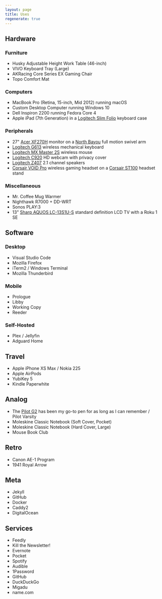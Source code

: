 ```yaml
---
layout: page
title: Uses
regenerate: true
---
```


## Hardware

### Furniture

- Husky Adjustable Height Work Table (46-inch)
- VIVO Keyboard Tray (Large)
- AKRacing Core Series EX Gaming Chair
- Topo Comfort Mat

### Computers

- MacBook Pro (Retina, 15-inch, Mid 2012) running macOS
- Custom Desktop Computer running Windows 10
- Dell Inspiron 2200 running Fedora Core 4
- Apple iPad (7th Generation) in a [Logitech Slim Folio](https://amzn.com/B07YFFKH27) keyboard case

### Peripherals

- 27" [Acer XF270H](https://amzn.com/B07G3YRT4H) monitor on a [North Bayou](https://amzn.com/B01AI2YGK4) full motion swivel arm
- [Logitech G613](https://amzn.com/B07796MBJ7) wireless mechanical keyboard
- [Logitech MX Master 2S](https://amzn.com/B071YZJ1G1) wireless mouse
- [Logitech C920](https://amzn.com/B006JH8T3S) HD webcam with privacy cover
- [Logitech Z407](https://amzn.com/B0877BPCJM) 2.1 channel speakers
- [Corsair VOID Pro](https://amzn.com/B0748N6796) wireless gaming headset on a [Corsair ST100](B075JGKX4X) headset stand

### Miscellaneous

- Mr. Coffee Mug Warmer
- Nighthawk R7000 + DD-WRT
- Sonos PLAY:3
- 13" [Sharp AQUOS LC-13S1U-S](https://www.newegg.com/p/N82E16889101028) standard definition LCD TV with a Roku 1 SE

## Software

### Desktop

- Visual Studio Code
- Mozilla Firefox
- iTerm2 / Windows Terminal
- Mozilla Thunderbird

### Mobile

- Prologue
- Libby
- Working Copy
- Reeder

### Self-Hosted

- Plex / Jellyfin
- Adguard Home

## Travel

- Apple iPhone XS Max / Nokia 225
- Apple AirPods
- YubiKey 5
- Kindle Paperwhite

## Analog

- The [Pilot G2]() has been my go-to pen for as long as I can remember / Pilot Varsity
- Moleskine Classic Notebook (Soft Cover, Pocket)
- Moleskine Classic Notebook (Hard Cover, Large)
- Mouse Book Club

## Retro

- Canon AE-1 Program
- 1941 Royal Arrow

## Meta

- Jekyll
- GitHub
- Docker
- Caddy2
- DigitalOcean

## Services

- Feedly
- Kill the Newsletter!
- Evernote
- Pocket
- Spotify
- Audible
- 1Password
- GitHub
- DuckDuckGo
- Migadu
- name.com
